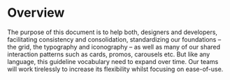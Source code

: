# Overview

The purpose of this document is to help both, designers and developers, facilitating consistency and consolidation, standardizing our foundations – the grid, the typography and iconography – as well as many of our shared interaction patterns such as cards, promos, carousels etc. But like any language, this guideline vocabulary need to expand over time. Our teams will work tirelessly to increase its flexibility whilst focusing on ease-of-use.